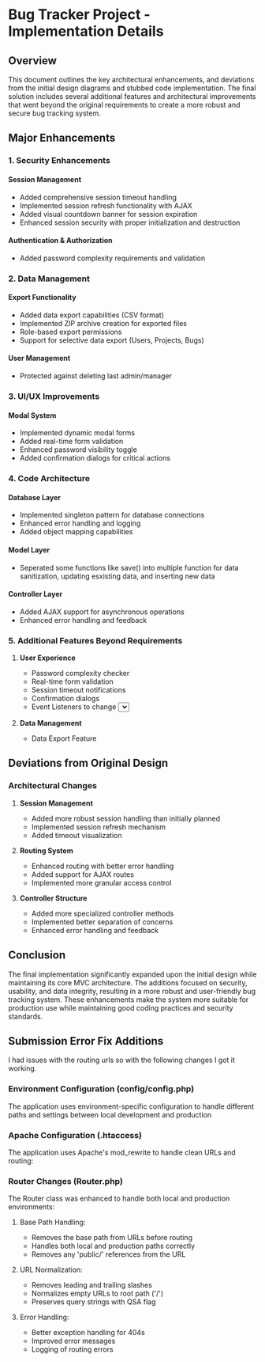 # Bug Tracker Project - Implementation Details

## Overview
This document outlines the key architectural enhancements, and deviations from the initial design diagrams and stubbed code implementation. The final solution includes several additional features and architectural improvements that went beyond the original requirements to create a more robust and secure bug tracking system.

## Major Enhancements

### 1. Security Enhancements

#### Session Management
- Added comprehensive session timeout handling
- Implemented session refresh functionality with AJAX
- Added visual countdown banner for session expiration
- Enhanced session security with proper initialization and destruction

#### Authentication & Authorization
- Added password complexity requirements and validation

### 2. Data Management

#### Export Functionality
- Added data export capabilities (CSV format)
- Implemented ZIP archive creation for exported files
- Role-based export permissions
- Support for selective data export (Users, Projects, Bugs)

#### User Management
- Protected against deleting last admin/manager

### 3. UI/UX Improvements

#### Modal System
- Implemented dynamic modal forms
- Added real-time form validation
- Enhanced password visibility toggle
- Added confirmation dialogs for critical actions

### 4. Code Architecture

#### Database Layer
- Implemented singleton pattern for database connections
- Enhanced error handling and logging
- Added object mapping capabilities

#### Model Layer
- Seperated some functions like save() into multiple function for data sanitization, updating esxisting data, and inserting new data

#### Controller Layer
- Added AJAX support for asynchronous operations
- Enhanced error handling and feedback

### 5. Additional Features Beyond Requirements

1. **User Experience**
   - Password complexity checker
   - Real-time form validation
   - Session timeout notifications
   - Confirmation dialogs
   - Event Listeners to change <select> depending on what was changed (For Example: Changing the project for a bug by an admin or manager will change the bug status to unassigned, user to unaasigned, and replaces the names in the drop down with the names of the users in that project)

2. **Data Management**
   - Data Export Feature

## Deviations from Original Design

### Architectural Changes
1. **Session Management**
   - Added more robust session handling than initially planned
   - Implemented session refresh mechanism
   - Added timeout visualization

2. **Routing System**
   - Enhanced routing with better error handling
   - Added support for AJAX routes
   - Implemented more granular access control

3. **Controller Structure**
   - Added more specialized controller methods
   - Implemented better separation of concerns
   - Enhanced error handling and feedback

## Conclusion
The final implementation significantly expanded upon the initial design while maintaining its core MVC architecture. The additions focused on security, usability, and data integrity, resulting in a more robust and user-friendly bug tracking system. These enhancements make the system more suitable for production use while maintaining good coding practices and security standards.

## Submission Error Fix Additions
I had issues with the routing urls so with the following changes I got it working.

### Environment Configuration (config/config.php)
The application uses environment-specific configuration to handle different paths and settings between local development and production

### Apache Configuration (.htaccess)
The application uses Apache's mod_rewrite to handle clean URLs and routing:

### Router Changes (Router.php)
The Router class was enhanced to handle both local and production environments:

1. Base Path Handling:
   - Removes the base path from URLs before routing
   - Handles both local and production paths correctly
   - Removes any 'public/' references from the URL

2. URL Normalization:
   - Removes leading and trailing slashes
   - Normalizes empty URLs to root path ('/')
   - Preserves query strings with QSA flag

3. Error Handling:
   - Better exception handling for 404s
   - Improved error messages
   - Logging of routing errors
